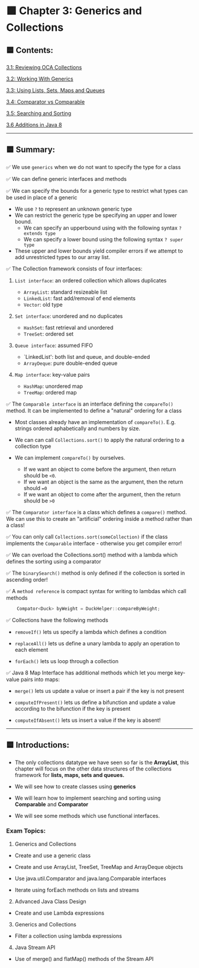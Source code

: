 <link href="style.css" rel="stylesheet"></link>

# 🟪  Chapter 3: Generics and Collections

## 🟦 Contents:

 [3.1: Reviewing OCA Collections]()

 [3.2: Working With Generics]()

 [3.3: Using Lists, Sets, Maps and Queues]()
 
 [3.4: Comparator vs Comparable]()

 [3.5: Searching and Sorting]()
 
 [3.6 Additions in Java 8]()

<hr>

## 🟦 Summary:

✅  We use `generics` when we do not want to specify the type for a class

✅  We can define generic interfaces and methods

✅  We can specify the bounds for a generic type to restrict what types can be used in place of a generic

* We use `?` to represent an unknown generic type
* We can restrict the generic type be specifying an upper and lower bound.
    * We can specify an upperbound using with the following syntax `? extends type`
    * We can specify a lower bound using the following syntax `? super type`
* These upper and lower bounds yield compiler errors if we attempt to add unrestricted types to our array list.

✅ The Collection framework consists of four interfaces:

1) `List interface`: an ordered collection which allows duplicates

    - `ArrayList`: standard resizeable list
    - `LinkedList`: fast add/removal of end elements
    - `Vector`: old type

2) `Set interface`: unordered and no duplicates

    - `HashSet`: fast retrieval and unordered
    - `TreeSet`: ordered set

3) `Queue interface`: assumed FIFO

    - `LinkedList': both list and queue, and double-ended
    - `ArrayDeque`: pure double-ended queue

4) `Map interface`: key-value pairs

    - `HashMap`: unordered map
    - `TreeMap`: ordered map

✅ The `Comparable interface` is an interface defining the `compareTo()` method. It can be implemented to define a "natural" ordering for a class

- Most classes already have an implementation of `compareTo()`. E.g. strings ordered aphabetically and numbers by size.

- We can can call `Collections.sort()` to apply the natural ordering to a collection type

- We can implement `compareTo()` by ourselves.

    - If we want an object to come before the argument, then return should be `<0`. 
    - If we want an object is the same as the argument, then the return should `=0`
    - If we want an object to come after the argument, then the return should be `>0`

✅ The `Comparator interface` is a class which defines a `compare()` method. We can use this to create an "artificial" ordering inside a method rather than a class!

✅ You can only call `Collections.sort(someCollection)` if the class implements the `Comparable` interface - otherwise you get compiler error!

✅ We can overload the Collections.sort() method with a lambda which defines the sorting using a comparator

✅ The `binarySearch()` method is only defined if the collection is sorted in ascending order!

✅ A `method reference` is compact syntax for writing to lambdas which call methods

```java
    Compator<Duck> byWeight = DuckHelper::compareByWeight;
```


✅ Collections have the following methods

- `removeIf()` lets us specify a lambda which defines a condition

- `replaceAll()` lets us define a unary lambda to apply an operation to each element

- `forEach()` lets us loop through a collection

✅ Java 8 Map Interface has additional methods which let you merge key-value pairs into maps:

- `merge()` lets us update a value or insert a pair if the key is not present

- `computeIfPresent()` lets us define a bifunction and update a value according to the bifunction if the key is present

- `computeIfAbsent()` lets us insert a value if the key is absent!

<hr>

## 🟦 Introductions:

- The only collections datatype we have seen so far is the **ArrayList**, this chapter will focus on the other data structures of the collections framework for **lists, maps, sets and queues.**

- We will see how to create classes using **generics**

- We will learn how to implement searching and sorting using **Comparable** and **Comparator**

- We will see some methods which use functional interfaces.

### Exam Topics:

1) Generics and Collections

- Create and use a generic class

- Create and use ArrayList, TreeSet, TreeMap and ArrayDeque objects

- Use java.util.Comparator and java.lang.Comparable interfaces

- Iterate using forEach methods on lists and streams

2) Advanced Java Class Design

- Create and use Lambda expressions

3) Generics and Collections

- Filter a collection using lambda expressions

4) Java Stream API

- Use of merge() and flatMap() methods of the Stream API

